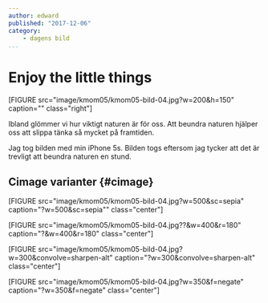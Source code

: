 ```yaml
---
author: edward
published: "2017-12-06"
category:
    - dagens bild
...
```

Enjoy the little things
==================================

[FIGURE src="image/kmom05/kmom05-bild-04.jpg?w=200&h=150" caption="" class="right"]

Ibland glömmer vi hur viktigt naturen är för oss. Att beundra naturen hjälper oss att slippa tänka så mycket på framtiden.

<!--more-->
Jag tog bilden med min iPhone 5s. Bilden togs eftersom jag tycker att det är trevligt att beundra naturen en stund.


 Cimage varianter {#cimage}
-----------------------------------

[FIGURE src="image/kmom05/kmom05-bild-04.jpg?w=500&sc=sepia" caption="?w=500&sc=sepia"" class="center"]

[FIGURE src="image/kmom05/kmom05-bild-04.jpg??&w=400&r=180" caption="?&w=400&r=180" class="center"]

[FIGURE src="image/kmom05/kmom05-bild-04.jpg?w=300&convolve=sharpen-alt" caption="?w=300&convolve=sharpen-alt" class="center"]

[FIGURE src="image/kmom05/kmom05-bild-04.jpg?w=350&f=negate" caption="?w=350&f=negate" class="center"]
